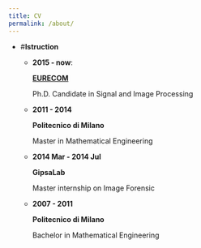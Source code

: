 ```yaml
---
title: CV
permalink: /about/
---
```


+ #**Istruction**

	- **2015 - now**:
	
		[**EURECOM**](http://www.eurecom.fr/fr)
		
		Ph.D. Candidate in Signal and Image Processing
		
	- **2011 - 2014**
	
		**Politecnico di Milano**
		
		Master in Mathematical Engineering
	
	- **2014 Mar - 2014 Jul**
	
		**GipsaLab**
		
		Master internship on Image Forensic
		
	- **2007 - 2011**
	
		**Politecnico di Milano**
		
		Bachelor in Mathematical Engineering